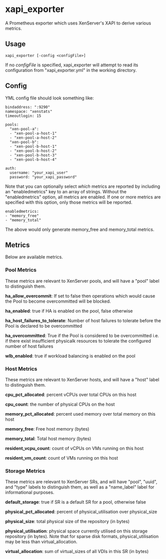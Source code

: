 # xapi_exporter

A Prometheus exporter which uses XenServer's XAPI to derive various metrics.

## Usage

```
xapi_exporter [-config <configFile>]
```

If no *configFile* is specified, xapi_exporter will attempt to read its
configuration from "xapi_exporter.yml" in the working directory.

## Config

YML config file should look something like:

```
bindaddress: ":9290"
namespace: "xenstats"
timeoutlogin: 15

pools:
  "xen-pool-a":
  - "xen-pool-a-host-1"
  - "xen-pool-a-host-2"
  "xen-pool-b":
  - "xen-pool-b-host-1"
  - "xen-pool-b-host-2"
  - "xen-pool-b-host-3"
  - "xen-pool-b-host-4"

auth:
  username: "your_xapi_user"
  password: "your_xapi_password"
```

Note that you can optionally select *which* metrics are reported by including
an "enabledmetrics" key to an array of strings.  Without the "enabledmetrics"
option, all metrics are enabled.  If one or more metrics are specified with
this option, only those metrics will be reported.

```
enabledmetrics:
- "memory_free"
- "memory_total"
```

The above would only generate memory_free and memory_total metrics.

## Metrics

Below are available metrics.

### Pool Metrics

These metrics are relevant to XenServer pools, and will have a "pool" label
to distinguish them.

**ha_allow_overcommit**: If set to false then operations which would cause
the Pool to become overcommitted will be blocked.

**ha_enabled**: true if HA is enabled on the pool, false otherwise

**ha_host_failures_to_tolerate**: Number of host failures to tolerate before
the Pool is declared to be overcommitted

**ha_overcommitted**: True if the Pool is considered to be overcommitted i.e.
if there exist insufficient physicalk resources to tolerate the configured
number of host failures

**wlb_enabled**: true if workload balancing is enabled on the pool

### Host Metrics

These metrics are relevant to XenServer hosts, and will have a "host" label
to distinguish them.

**cpu_pct_allocated**: percent vCPUs over total CPUs on this host

**cpu_count**: the number of physical CPUs on the host

**memory_pct_allocated**: percent used memory over total memory on this host

**memory_free**: Free host memory (bytes)

**memory_total**: Total host memory (bytes)

**resident_vcpu_count**: count of vCPUs on VMs running on this host

**resident_vm_count**: count of VMs running on this host

### Storage Metrics

These metrics are relevant to XenServer SRs, and will have "pool", "uuid",
and "type" labels to distinguish them, as well as a "name_label" label for
informational purposes.

**default_storage**: true if SR is a default SR for a pool, otherwise false

**physical_pct_allocated**: percent of physical_utilisation over physical_size

**physical_size**: total physical size of the repository (in bytes)

**physical_utilisation**: physical space currently utilised on this storage
repository (in bytes). Note that for sparse disk formats, physical_utilisation
may be less than virtual_allocation.

**virtual_allocation**: sum of virtual_sizes of all VDIs in this SR (in bytes)
